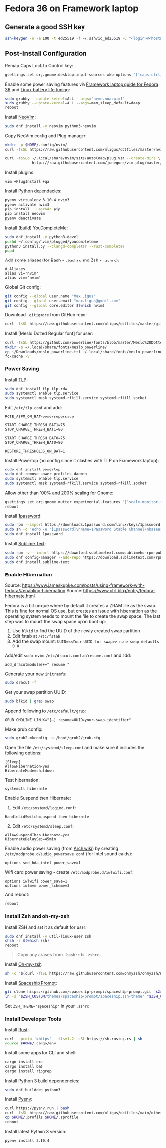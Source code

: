 # Fedora 36 on Framework laptop


## Generate a good SSH key

```bash
ssh-keygen -o -a 100 -t ed25519 -f ~/.ssh/id_ed25519 -C "<login>@<hostname>"
```

## Post-install Configuration

Remap Caps Lock to Control key:

```bash
gsettings set org.gnome.desktop.input-sources xkb-options "['caps:ctrl_modifier']"
```


Enable some power saving features via [Framework laptop guide for Fedora 36](https://guides.frame.work/Guide/Fedora+36+Installation+on+the+Framework+Laptop/108)
and [Linux battery life tuning](https://community.frame.work/t/linux-battery-life-tuning/6665):

```bash
sudo grubby --update-kernel=ALL --args="nvme.noacpi=1"
sudo grubby --update-kernel=ALL --args=mem_sleep_default=deep
reboot
```

Install [NeoVim](https://github.com/neovim/neovim/wiki/Installing-Neovim#fedora):

```bash
sudo dnf install -y neovim python3-neovim
```

Copy NeoVim config and Plug manager:

```bash
mkdir -p $HOME/.config/nvim/
curl -fsSL https://raw.githubusercontent.com/mligus/dotfiles/master/nvim/init.vim -o $HOME/.config/nvim/init.vim

curl -fsSLo ~/.local/share/nvim/site/autoload/plug.vim --create-dirs \
            https://raw.githubusercontent.com/junegunn/vim-plug/master/plug.vim
```

Install plugins:

```bash
vim +PlugInstall +qa
```

Install Python dependacies:

```bash
pyenv virtualenv 3.10.4 nvim3
pyenv activate nvim3
pip install --upgrade pip
pip install neovim
pyenv deactivate
```

Install (build) YouCompleteMe:

```bash
sudo dnf install -y python3-devel
pushd ~/.config/nvim/plugged/youcompleteme
python3 install.py --clangd-completer --rust-completer
popd
```
Add some aliases (for Bash - `.bashrc` and Zsh - `.zshrc`):

```
# Aliases
alias vi='nvim'
alias vim='nvim'
```

Global Git config:

```bash
git config --global user.name "Max Ligus"
git config --global user.email "max.ligus@gmail.com"
git config --global core.editor $(which nvim)
``` 

Download `.gitignore` from GitHub repo:

```bash
curl -fsSL https://raw.githubusercontent.com/mligus/dotfiles/master/git/.gitignore_global -o $HOME/.gitignore_global
```

Install [Meslo Dotted Regular font] for user:

```bash
curl -fsSL https://github.com/powerline/fonts/blob/master/Meslo%20Dotted/Meslo%20LG%20L%20DZ%20Regular%20for%20Powerline.ttf?raw=true -o ~/Downloads/meslo_powerline.ttf
mkdir -p ~/.local/share/fonts/meslo_powerline/
cp ~/Downloads/meslo_powerline.ttf ~/.local/share/fonts/meslo_powerline/
fc-cache -v
```


### Power Saving 

Install [TLP](https://linrunner.de/tlp/installation/fedora.html):

```bash
sudo dnf install tlp tlp-rdw
sudo systemctl enable tlp.service
sudo systemctl mask systemd-rfkill.service systemd-rfkill.socket
```

Edit `/etc/tlp.conf` and add:

```
PCIE_ASPM_ON_BAT=powersupersave

START_CHARGE_THRESH_BAT1=75
STOP_CHARGE_THRESH_BAT1=80

START_CHARGE_THRESH_BAT0=75
STOP_CHARGE_THRESH_BAT0=80

RESTORE_THRESHOLDS_ON_BAT=1
```

Install Powertop (no config since it clashes with TLP on Framework laptop):

```bash
sudo dnf install powertop
sudo dnf remove power-profiles-daemon
sudo systemctl enable tlp.service
sudo systemctl mask systemd-rfkill.service systemd-rfkill.socket
```

Allow other than 100% and 200% scaling for Gnome:

```bash
gsettings set org.gnome.mutter experimental-features "['scale-monitor-framebuffer']"
reboot
```

Install [1password](https://support.1password.com/install-linux/#centos-fedora-or-red-hat-enterprise-linux):

```bash
sudo rpm --import https://downloads.1password.com/linux/keys/1password.asc
sudo sh -c 'echo -e "[1password]\nname=1Password Stable Channel\nbaseurl=https://downloads.1password.com/linux/rpm/stable/\$basearch\nenabled=1\ngpgcheck=1\nrepo_gpgcheck=1\ngpgkey=\"https://downloads.1password.com/linux/keys/1password.asc\"" > /etc/yum.repos.d/1password.repo'
sudo dnf install 1password
```

Install [Sublime Text](https://www.sublimetext.com/docs/linux_repositories.html#dnf):

```bash
sudo rpm -v --import https://download.sublimetext.com/sublimehq-rpm-pub.gpg
sudo dnf config-manager --add-repo https://download.sublimetext.com/rpm/stable/x86_64/sublime-text.repo
sudo dnf install sublime-text
```


### Enable Hibernation

Source: https://www.jameskupke.com/posts/using-framework-with-fedora/#enabling-hibernation
Source: https://www.ctrl.blog/entry/fedora-hibernate.html

Fedora is a bit unique where by default it creates a ZRAM file as the swap. 
This is fine for normal OS use, but creates an issue with hibernation 
as the operating system needs to mount the file to create the swap space.
The last step was to mount the swap space upon boot up:

1. Use `blkid` to find the UUID of the newly created swap partition
2. Edit fstab at `/etc/fstab`
3. Add the swap mount: `UUID=<<Your UUID for swap>> none swap defaults 0 0`


Add/edit `sudo nvim /etc/dracut.conf.d/resume.conf` and add:

```
add_dracutmodules+=" resume "
```

Generate your new `initramfs`: 

```bash
sudo dracut -f
```

Get your swap partition UUID:

```bash
sudo blkid | grep swap
```

Append following to `/etc/default/grub`:

```
GRUB_CMDLINE_LINUX="[…] resume=UUID=your-swap-identifier"
```

Make grub config:

```bash
sudo grub2-mkconfig -o /boot/grub2/grub.cfg
```

Open the file `/etc/systemd/sleep.conf` and make sure it includes the following options:

```
[Sleep]
AllowHibernation=yes
HibernateMode=shutdown
```

Test hibernation:

```
systemctl hibernate
```

Enable Suspend then Hibernate:

1. Edit `/etc/systemd/logind.conf`:

```
HandleLidSwitch=suspend-then-hibernate
```

2. Edit `/etc/systemd/sleep.conf`:

```
AllowSuspendThenHibernate=yes
HibernateDelaySec=45min
```


Enable audio power saving (from [Arch wiki](https://wiki.archlinux.org/title/Power_management#Audio)) 
by creating `/etc/modprobe.d/audio_powersave.conf` (for Intel sound cards):

```
options snd_hda_intel power_save=1
```

Wifi card power saving - create `/etc/modprobe.d/iwlwifi.conf`:

```
options iwlwifi power_save=1
options iwlmvm power_scheme=3
```

And reboot:

```bash
reboot
```


### Install Zsh and oh-my-zsh


Install ZSH and set it as default for user:

```bash
sudo dnf install -y util-linux-user zsh
chsh -s $(which zsh)
reboot
```

> Copy any aliases from `.bashrc` to `.zshrc`.


Install [Oh-my-zsh](https://github.com/ohmyzsh/ohmyzsh#basic-installation):

```bash
sh -c "$(curl -fsSL https://raw.githubusercontent.com/ohmyzsh/ohmyzsh/master/tools/install.sh)"
```

Install [Spaceship Prompt](https://github.com/spaceship-prompt/spaceship-prompt):

```bash
git clone https://github.com/spaceship-prompt/spaceship-prompt.git "$ZSH_CUSTOM/themes/spaceship-prompt" --depth=1
ln -s "$ZSH_CUSTOM/themes/spaceship-prompt/spaceship.zsh-theme" "$ZSH_CUSTOM/themes/spaceship.zsh-theme"
```

Set `ZSH_THEME="spaceship"` in your `.zshrc`


### Install Developer Tools

Install [Rust](https://www.rust-lang.org/tools/install):

```bash
curl --proto '=https' --tlsv1.2 -sSf https://sh.rustup.rs | sh
source $HOME/.cargo/env
```

Install some apps for CLI and shell:

```bash
cargo install exa
cargo install bat
cargo install ripgrep
```

Install Python 3 build dependencies:

```bash
sudo dnf builddep python3
```

Install [Pyenv](https://github.com/pyenv/pyenv):

```bash
curl https://pyenv.run | bash
curl -fsSL https://raw.githubusercontent.com/mligus/dotfiles/main/other/.profile -o $HOME/.profile
cp $HOME/.profile $HOME/.zprofile
reboot
```

Install latest Python 3 version:

```bash
pyenv install 3.10.4
```
